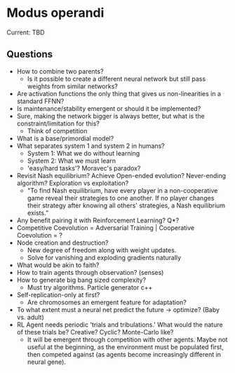 # Modus operandi

Current: TBD

## Questions

- How to combine two parents?
  - Is it possible to create a different neural network but still pass weights from similar networks?
- Are activation functions the only thing that gives us non-linearities in a standard FFNN?
- Is maintenance/stability emergent or should it be implemented?
- Sure, making the network bigger is always better, but what is the constraint/limitation for this?
  - Think of competition
- What is a base/primordial model?
- What separates system 1 and system 2 in humans?
  - System 1: What we do without learning
  - System 2: What we must learn
  - 'easy/hard tasks'? Moravec's paradox?
- Revisit Nash equilibrium? Achieve Open-ended evolution? Never-ending algorithm? Exploration vs exploitation?
  - "To find Nash equilibrium, have every player in a non-cooperative game reveal their strategies to one another. If no player changes their strategy after knowing all others' strategies, a Nash equilibrium exists.”
- Any benefit pairing it with Reinforcement Learning? Q*?
- Competitive Coevolution = Adversarial Training | Cooperative Coevolution = ?
- Node creation and destruction?
  - New degree of freedom along with weight updates.
  - Solve for vanishing and exploding gradients naturally
- What would be akin to faith?
- How to train agents through observation? (senses)
- How to generate big bang sized complexity?
  - Must try algorithms. Particle generator c++
- Self-replication-only at first?
  - Are chromosomes an emergent feature for adaptation?
- To what extent must a neural net predict the future -> optimize? (Baby vs. adult)
- RL Agent needs periodic 'trials and tribulations.' What would the nature of these trials be? Creative? Cyclic? Monte-Carlo like?
  - It will be emergent through competition with other agents. Maybe not useful at the beginning, as the environment must be populated first, then competed against (as agents become increasingly different in neural gene).
